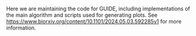  Here we are maintaining the code for GUIDE, including implementations of the main algorithm and scripts used for generating plots. See https://www.biorxiv.org/content/10.1101/2024.05.03.592285v1 for more information. 
